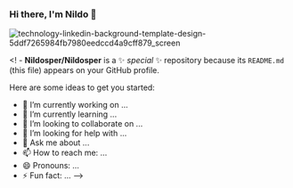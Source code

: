 ### Hi there, I'm Nildo 👋
![technology-linkedin-background-template-design-5ddf7265984fb7980eedccd4a9cff879_screen](https://user-images.githubusercontent.com/86665339/127334374-0a84ce7b-1a57-40db-929d-a157c489dddc.jpg)

<! -
**Nildosper/Nildosper** is a ✨ _special_ ✨ repository because its `README.md` (this file) appears on your GitHub profile.

Here are some ideas to get you started:

- 🔭 I’m currently working on ...
- 🌱 I’m currently learning ...
- 👯 I’m looking to collaborate on ...
- 🤔 I’m looking for help with ...
- 💬 Ask me about ...
- 📫 How to reach me: ...
- 😄 Pronouns: ...
- ⚡ Fun fact: ...
-->
